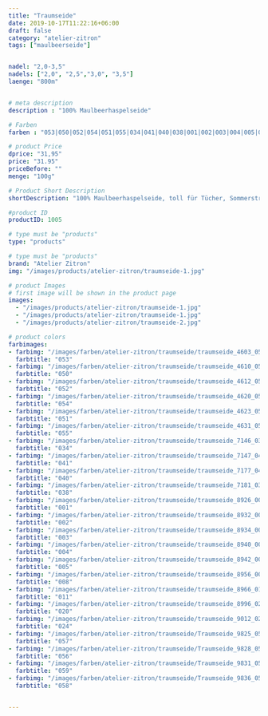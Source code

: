 ```yaml
---
title: "Traumseide"
date: 2019-10-17T11:22:16+06:00
draft: false
category: "atelier-zitron"
tags: ["maulbeerseide"]


nadel: "2,0-3,5" 
nadels: ["2,0", "2,5","3,0", "3,5"] 
laenge: "800m"	


# meta description
description : "100% Maulbeerhaspelseide"

# Farben
farben : "053|050|052|054|051|055|034|041|040|038|001|002|003|004|005|008|011|020|024|057|056|059|058"

# product Price
dprice: "31,95"
price: "31.95"
priceBefore: ""
menge: "100g"

# Product Short Description
shortDescription: "100% Maulbeerhaspelseide, toll für Tücher, Sommerstrick, als Beilaufgarn "

#product ID
productID: 1005

# type must be "products"
type: "products"

# type must be "products"
brand: "Atelier Zitron"
img: "/images/products/atelier-zitron/traumseide-1.jpg"    

# product Images
# first image will be shown in the product page
images:
  - "/images/products/atelier-zitron/traumseide-1.jpg"
  - "/images/products/atelier-zitron/traumseide-1.jpg"
  - "/images/products/atelier-zitron/traumseide-2.jpg"

# product colors
farbimages:
- farbimg: "/images/farben/atelier-zitron/traumseide/traumseide_4603_053_1.jpg"
  farbtitle: "053"
- farbimg: "/images/farben/atelier-zitron/traumseide/traumseide_4610_050_1.jpg"
  farbtitle: "050"
- farbimg: "/images/farben/atelier-zitron/traumseide/traumseide_4612_052_1.jpg"
  farbtitle: "052"
- farbimg: "/images/farben/atelier-zitron/traumseide/traumseide_4620_054_1.jpg"
  farbtitle: "054"
- farbimg: "/images/farben/atelier-zitron/traumseide/traumseide_4623_051_1.jpg"
  farbtitle: "051"
- farbimg: "/images/farben/atelier-zitron/traumseide/traumseide_4631_055_1.jpg"
  farbtitle: "055"
- farbimg: "/images/farben/atelier-zitron/traumseide/traumseide_7146_034_1.jpg"
  farbtitle: "034"
- farbimg: "/images/farben/atelier-zitron/traumseide/traumseide_7147_041_1.jpg"
  farbtitle: "041"
- farbimg: "/images/farben/atelier-zitron/traumseide/traumseide_7177_040_1.jpg"
  farbtitle: "040"
- farbimg: "/images/farben/atelier-zitron/traumseide/traumseide_7181_038_1.jpg"
  farbtitle: "038"
- farbimg: "/images/farben/atelier-zitron/traumseide/traumseide_8926_001_1.jpg"
  farbtitle: "001"
- farbimg: "/images/farben/atelier-zitron/traumseide/traumseide_8932_002_1.jpg"
  farbtitle: "002"
- farbimg: "/images/farben/atelier-zitron/traumseide/traumseide_8934_003_1.jpg"
  farbtitle: "003"
- farbimg: "/images/farben/atelier-zitron/traumseide/traumseide_8940_004_1.jpg"
  farbtitle: "004"
- farbimg: "/images/farben/atelier-zitron/traumseide/traumseide_8942_005_1.jpg"
  farbtitle: "005"
- farbimg: "/images/farben/atelier-zitron/traumseide/traumseide_8956_008_1.jpg"
  farbtitle: "008"
- farbimg: "/images/farben/atelier-zitron/traumseide/traumseide_8966_011_1.jpg"
  farbtitle: "011"
- farbimg: "/images/farben/atelier-zitron/traumseide/traumseide_8996_020_1.jpg"
  farbtitle: "020"
- farbimg: "/images/farben/atelier-zitron/traumseide/traumseide_9012_024_1.jpg"
  farbtitle: "024"
- farbimg: "/images/farben/atelier-zitron/traumseide/Traumseide_9825_057_1.jpg"
  farbtitle: "057"
- farbimg: "/images/farben/atelier-zitron/traumseide/Traumseide_9828_056_1.jpg"
  farbtitle: "056"
- farbimg: "/images/farben/atelier-zitron/traumseide/Traumseide_9831_059_1.jpg"
  farbtitle: "059"
- farbimg: "/images/farben/atelier-zitron/traumseide/Traumseide_9836_058_1.jpg"
  farbtitle: "058"


---
```



